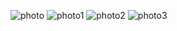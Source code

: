 ![photo](https://github.com/satishgupta2/Quote-Generator/assets/126942680/c45f734b-0112-465a-9edf-5454e8b2a4a5)
![photo1](https://github.com/satishgupta2/Quote-Generator/assets/126942680/44b7830a-cd2c-443f-9afc-c8f54a7b3245)
![photo2](https://github.com/satishgupta2/Quote-Generator/assets/126942680/d27e3396-7432-4025-b4ef-a22c996fe538)
![photo3](https://github.com/satishgupta2/Quote-Generator/assets/126942680/b925b3ba-3355-40a6-8634-e49ad4fb6f92)

